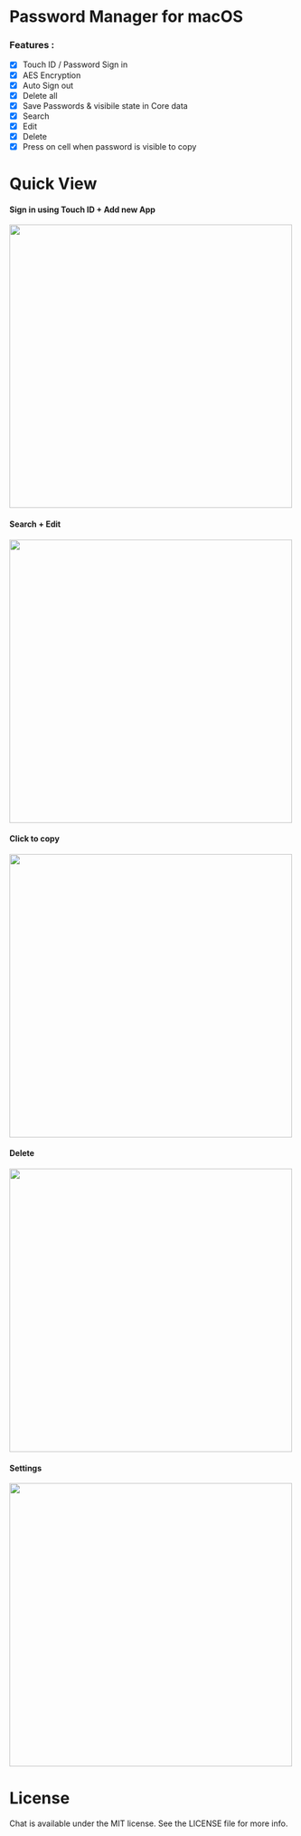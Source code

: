 # Password Manager for macOS
### Features :
- [x] Touch ID / Password Sign in
- [x] AES Encryption 
- [x] Auto Sign out
- [x] Delete all
- [x] Save Passwords & visibile state in Core data
- [x] Search 
- [x] Edit 
- [x] Delete
- [x] Press on cell when password is visible to copy 

# Quick View
#### Sign in using Touch ID + Add new App
<img src="https://github.com/MaorS/macOS-PasswordManager/blob/master/media/1.gif" width="500">

#### Search + Edit
<img src="https://github.com/MaorS/macOS-PasswordManager/blob/master/media/2.gif" width="500">

#### Click to copy
<img src="https://github.com/MaorS/macOS-PasswordManager/blob/master/media3.gif" width="500">

#### Delete
<img src="https://github.com/MaorS/macOS-PasswordManager/blob/master/media/4.gif" width="500">

#### Settings
<img src="https://github.com/MaorS/macOS-PasswordManager/blob/master/media/5.gif" width="500">

# License
Chat is available under the MIT license. See the LICENSE file for more info.
